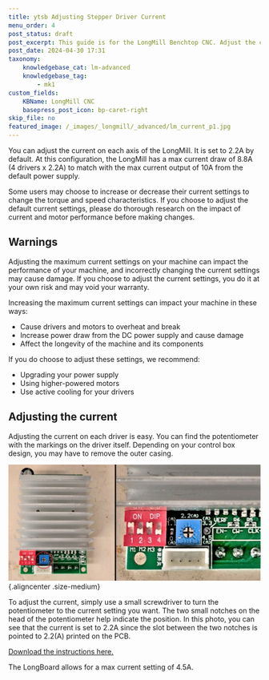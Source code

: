 ```yaml
---
title: ytsb Adjusting Stepper Driver Current
menu_order: 4
post_status: draft
post_excerpt: This guide is for the LongMill Benchtop CNC. Adjust the current going to the motors on the Longboard control board, through the potentiometers on the drivers.
post_date: 2024-04-30 17:31
taxonomy:
    knowledgebase_cat: lm-advanced
    knowledgebase_tag:
        - mk1
custom_fields:
    KBName: LongMill CNC
    basepress_post_icon: bp-caret-right
skip_file: no
featured_image: /_images/_longmill/_advanced/lm_current_p1.jpg
---
```


You can adjust the current on each axis of the LongMill. It is set to 2.2A by default. At this configuration, the LongMill has a max current draw of 8.8A (4 drivers x 2.2A) to match with the max current output of 10A from the default power supply.

Some users may choose to increase or decrease their current settings to change the torque and speed characteristics. If you choose to adjust the default current settings, please do thorough research on the impact of current and motor performance before making changes.

<h2>Warnings</h2>

Adjusting the maximum current settings on your machine can impact the performance of your machine, and incorrectly changing the current settings may cause damage. If you choose to adjust the current settings, you do it at your own risk and may void your warranty.

Increasing the maximum current settings can impact your machine in these ways:

<ul>
  <li>Cause drivers and motors to overheat and break</li>
  <li>Increase power draw from the DC power supply and cause damage</li>
  <li>Affect the longevity of the machine and its components</li>
</ul>

If you do choose to adjust these settings, we recommend:

<ul>
  <li>Upgrading your power supply</li>
  <li>Using higher-powered motors</li>
  <li>Use active cooling for your drivers</li>
</ul>

<h2>Adjusting the current</h2>

Adjusting the current on each driver is easy. You can find the potentiometer with the markings on the driver itself. Depending on your control box design, you may have to remove the outer casing.

![](/_images/_longmill/_advanced/lm_current_p1.jpg){.aligncenter .size-medium}

To adjust the current, simply use a small screwdriver to turn the potentiometer to the current setting you want. The two small notches on the head of the potentiometer help indicate the position. In this photo, you can see that the current is set to 2.2A since the slot between the two notches is pointed to 2.2(A) printed on the PCB.

<a href="https://resources.sienci.com/wp-content/uploads/2022/03/Stepper-Driver-Current-Adjustment.pdf" target="_blank" rel="noopener">Download the instructions here.</a>

The LongBoard allows for a max current setting of 4.5A.
